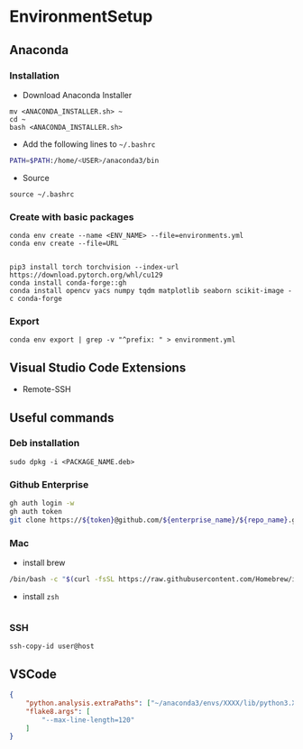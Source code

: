 # EnvironmentSetup

## Anaconda

### Installation
- Download Anaconda Installer
```shell
mv <ANACONDA_INSTALLER.sh> ~
cd ~
bash <ANACONDA_INSTALLER.sh>
```
- Add the following lines to `~/.bashrc`
```bash
PATH=$PATH:/home/<USER>/anaconda3/bin
```
- Source
```
source ~/.bashrc
```

### Create with basic packages
```
conda env create --name <ENV_NAME> --file=environments.yml
conda env create --file=URL


pip3 install torch torchvision --index-url https://download.pytorch.org/whl/cu129
conda install conda-forge::gh
conda install opencv yacs numpy tqdm matplotlib seaborn scikit-image -c conda-forge

```

### Export
```
conda env export | grep -v "^prefix: " > environment.yml
```

## Visual Studio Code Extensions
- Remote-SSH

## Useful commands

### Deb installation
```shell
sudo dpkg -i <PACKAGE_NAME.deb>
```


### Github Enterprise
```bash
gh auth login -w
gh auth token
git clone https://${token}@github.com/${enterprise_name}/${repo_name}.git
```

### Mac
- install brew
```bash
/bin/bash -c "$(curl -fsSL https://raw.githubusercontent.com/Homebrew/install/HEAD/install.sh)"
```
- install `zsh`
```bash

```

### SSH
```
ssh-copy-id user@host
```

## VSCode

```json
{
    "python.analysis.extraPaths": ["~/anaconda3/envs/XXXX/lib/python3.XX/site-packages"],
    "flake8.args": [
        "--max-line-length=120"
    ]
}
```

